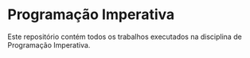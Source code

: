 # Programação Imperativa
Este repositório contém todos os trabalhos executados na disciplina de Programação Imperativa.
